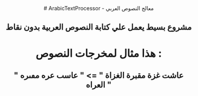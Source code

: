 <center>
# ArabicTextProcessor - معالج النصوص العربي

## مشروع بسيط يعمل علي كتابة النصوص العربية بدون نقاط


# هذا مثال لمخرجات النصوص :
## " عاشت غزة مقبرة الغزاة " => " عاسٮ عره مٯٮره العراه "
</center>
